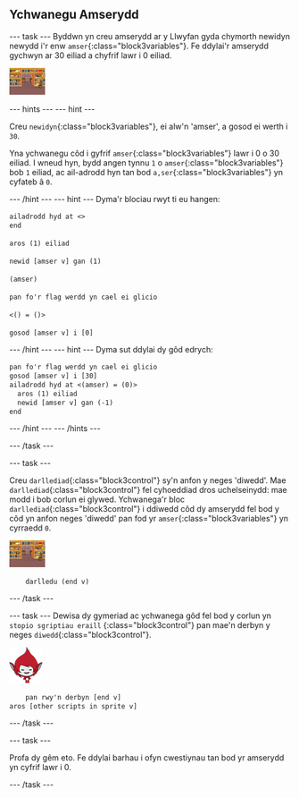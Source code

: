 ## Ychwanegu Amserydd

\--- task \--- Byddwn yn creu amserydd ar y Llwyfan gyda chymorth newidyn newydd i'r enw `amser`{:class="block3variables"}. Fe ddylai'r amserydd gychwyn ar 30 eiliad a chyfrif lawr i 0 eiliad.

![Corlun llwyfan](images/stage-sprite.png)

\--- hints \--- \--- hint \---

Creu `newidyn`{:class="block3variables"}, ei alw'n 'amser', a gosod ei werth i `30`.

Yna ychwanegu côd i gyfrif `amser`{:class="block3variables"} lawr i 0 o 30 eiliad. I wneud hyn, bydd angen tynnu `1` o `amser`{:class="block3variables"} bob `1` eiliad, ac ail-adrodd hyn tan bod `a,ser`{:class="block3variables"} yn cyfateb â `0`.

\--- /hint \--- \--- hint \--- Dyma'r blociau rwyt ti eu hangen:

```blocks3
ailadrodd hyd at <>
end

aros (1) eiliad

newid [amser v] gan (1)

(amser)

pan fo'r flag werdd yn cael ei glicio

<() = ()>

gosod [amser v] i [0]
```

\--- /hint \--- \--- hint \--- Dyma sut ddylai dy gôd edrych:

```blocks3
pan fo'r flag werdd yn cael ei glicio
gosod [amser v] i [30]
ailadrodd hyd at <(amser) = (0)> 
  aros (1) eiliad
  newid [amser v] gan (-1)
end
```

\--- /hint \--- \--- /hints \---

\--- /task \---

\--- task \---

Creu `darllediad`{:class="block3control"} sy'n anfon y neges 'diwedd'. Mae `darllediad`{:class="block3control"} fel cyhoeddiad dros uchelseinydd: mae modd i bob corlun ei glywed. Ychwanega'r bloc `darllediad`{:class="block3control"} i ddiwedd côd dy amserydd fel bod y côd yn anfon neges 'diwedd' pan fod yr `amser`{:class="block3variables"} yn cyrraedd `0`.

![Corlun llwyfan](images/stage-sprite.png)

```blocks3
    darlledu (end v)
```

\--- /task \---

\--- task \--- Dewisa dy gymeriad ac ychwanega gôd fel bod y corlun yn `stopio sgriptiau eraill` {:class="block3control"} pan mae'n derbyn y neges `diwedd`{:class="block3control"}.

![Corlun giga](images/giga-sprite.png)

```blocks3
    pan rwy'n derbyn [end v]
aros [other scripts in sprite v]
```

\--- /task \---

\--- task \---

Profa dy gêm eto. Fe ddylai barhau i ofyn cwestiynau tan bod yr amserydd yn cyfrif lawr i 0.

\--- /task \---